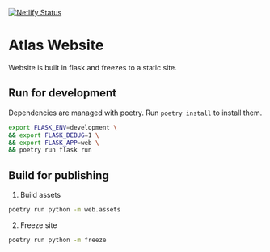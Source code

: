 [![Netlify Status](https://api.netlify.com/api/v1/badges/bc69cb13-667b-4e6e-8762-081c31169988/deploy-status)](https://app.netlify.com/sites/gallant-ptolemy-d1eb76/deploys)

# Atlas Website

Website is built in flask and freezes to a static site.

## Run for development

Dependencies are managed with poetry. Run `poetry install` to install them.

```bash
export FLASK_ENV=development \
&& export FLASK_DEBUG=1 \
&& export FLASK_APP=web \
&& poetry run flask run 
```

## Build for publishing

1. Build assets

```bash
poetry run python -m web.assets
```

2. Freeze site

```bash
poetry run python -m freeze
```

